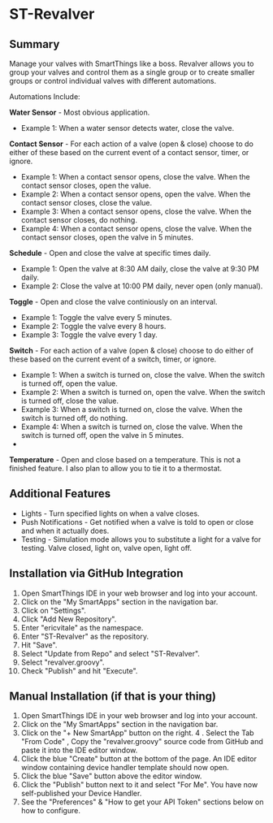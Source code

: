 # ST-Revalver

## Summary
Manage your valves with SmartThings like a boss. Revalver allows you to group your valves and control them as a single group or to create smaller groups or control individual valves with different automations. 

Automations Include:

**Water Sensor** - Most obvious application. 

- Example 1: When a water sensor detects water, close the valve.

**Contact Sensor** - For each action of a valve (open & close) choose to do either of these based on the current event of a contact sensor, timer, or ignore. 

- Example 1: When a contact sensor opens, close the valve. When the contact sensor closes, open the value.
- Example 2: When a contact sensor opens, open the valve. When the contact sensor closes, close the value.
- Example 3: When a contact sensor opens, close the valve. When the contact sensor closes, do nothing.
- Example 4: When a contact sensor opens, close the valve. When the contact sensor closes, open the valve in 5 minutes.

**Schedule** - Open and close the valve at specific times daily.

- Example 1: Open the valve at 8:30 AM daily, close the valve at 9:30 PM daily.
- Example 2: Close the valve at 10:00 PM daily, never open (only manual).

**Toggle** - Open and close the valve continiously on an interval.

- Example 1: Toggle the valve every 5 minutes.
- Example 2: Toggle the valve every 8 hours.
- Example 3: Toggle the valve every 1 day.

**Switch** - For each action of a valve (open & close) choose to do either of these based on the current event of a switch, timer, or ignore. 

- Example 1: When a switch is turned on, close the valve. When the switch is turned off, open the value.
- Example 2: When a switch is turned on, open the valve. When the switch is turned off, close the value.
- Example 3: When a switch is turned on, close the valve. When the switch is turned off, do nothing.
- Example 4: When a switch is turned on, close the valve. When the switch is turned off, open the valve in 5 minutes.
- 
**Temperature** - Open and close based on a temperature. This is not a finished feature. I also plan to allow you to tie it to a thermostat.

## Additional Features
- Lights - Turn specified lights on when a valve closes.
- Push Notifications - Get notified when a valve is told to open or close and when it actually does.
- Testing - Simulation mode allows you to substitute a light for a valve for testing. Valve closed, light on, valve open, light off.

## Installation via GitHub Integration
1. Open SmartThings IDE in your web browser and log into your account.
2. Click on the "My SmartApps" section in the navigation bar.
3. Click on "Settings".
4. Click "Add New Repository".
5. Enter "ericvitale" as the namespace.
6. Enter "ST-Revalver" as the repository.
7. Hit "Save".
8. Select "Update from Repo" and select "ST-Revalver".
9. Select "revalver.groovy".
10. Check "Publish" and hit "Execute".

## Manual Installation (if that is your thing)
1. Open SmartThings IDE in your web browser and log into your account.
2. Click on the "My SmartApps" section in the navigation bar.
3. Click on the "+ New SmartApp" button on the right.
4 . Select the Tab "From Code" , Copy the "revalver.groovy" source code from GitHub and paste it into the IDE editor window.
5. Click the blue "Create" button at the bottom of the page. An IDE editor window containing device handler template should now open.
6. Click the blue "Save" button above the editor window.
7. Click the "Publish" button next to it and select "For Me". You have now self-published your Device Handler.
8. See the "Preferences" & "How to get your API Token" sections below on how to configure.
